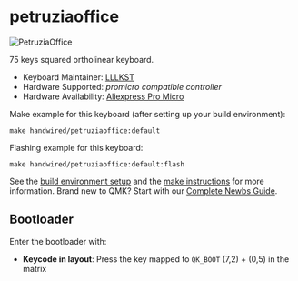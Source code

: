 # petruziaoffice

![PetruziaOffice](https://i.imgur.com/mz5g8Ci.jpeg)

75 keys squared ortholinear keyboard.


* Keyboard Maintainer: [LLLKST](https://github.com/LLLKST)
* Hardware Supported: *promicro compatible controller*
* Hardware Availability: [Aliexpress Pro Micro](https://www.aliexpress.us/item/3256805781371913.html)


Make example for this keyboard (after setting up your build environment):

    make handwired/petruziaoffice:default

Flashing example for this keyboard:

    make handwired/petruziaoffice:default:flash

See the [build environment setup](https://docs.qmk.fm/#/getting_started_build_tools) and the [make instructions](https://docs.qmk.fm/#/getting_started_make_guide) for more information. Brand new to QMK? Start with our [Complete Newbs Guide](https://docs.qmk.fm/#/newbs).

## Bootloader

Enter the bootloader with:

* **Keycode in layout**: Press the key mapped to `QK_BOOT` (7,2) + (0,5) in the matrix
